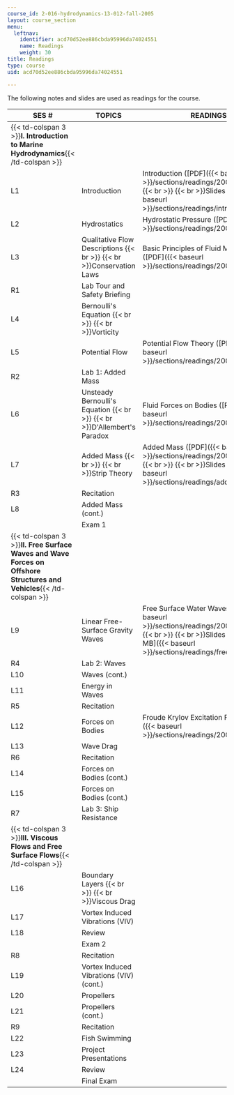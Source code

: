 ```yaml
---
course_id: 2-016-hydrodynamics-13-012-fall-2005
layout: course_section
menu:
  leftnav:
    identifier: acd70d52ee886cbda95996da74024551
    name: Readings
    weight: 30
title: Readings
type: course
uid: acd70d52ee886cbda95996da74024551

---
```


The following notes and slides are used as readings for the course.

| SES # | TOPICS | READINGS |
| --- | --- | --- |
| {{< td-colspan 3 >}}**I. Introduction to Marine Hydrodynamics**{{< /td-colspan >}} |||
| L1 | Introduction | Introduction ([PDF]({{< baseurl >}}/sections/readings/2005reading1))  {{< br >}}  {{< br >}}Slides ([PDF]({{< baseurl >}}/sections/readings/introslides)) |
| L2 | Hydrostatics | Hydrostatic Pressure ([PDF]({{< baseurl >}}/sections/readings/2005reading2)) |
| L3 | Qualitative Flow Descriptions  {{< br >}}  {{< br >}}Conservation Laws | Basic Principles of Fluid Mechanics ([PDF]({{< baseurl >}}/sections/readings/2005reading3)) |
| R1 | Lab Tour and Safety Briefing | &nbsp; |
| L4 | Bernoulli's Equation  {{< br >}}  {{< br >}}Vorticity | &nbsp; |
| L5 | Potential Flow | Potential Flow Theory ([PDF]({{< baseurl >}}/sections/readings/2005reading4)) |
| R2 | Lab 1: Added Mass | &nbsp; |
| L6 | Unsteady Bernoulli's Equation  {{< br >}}  {{< br >}}D'Allembert's Paradox | Fluid Forces on Bodies ([PDF]({{< baseurl >}}/sections/readings/2005reading5)) |
| L7 | Added Mass  {{< br >}}  {{< br >}}Strip Theory | Added Mass ([PDF]({{< baseurl >}}/sections/readings/2005reading6))  {{< br >}}  {{< br >}}Slides ([PDF]({{< baseurl >}}/sections/readings/add_mass_deriv)) |
| R3 | Recitation | &nbsp; |
| L8 | Added Mass (cont.) | &nbsp; |
| &nbsp; | Exam 1 | &nbsp; |
| {{< td-colspan 3 >}}**II. Free Surface Waves and Wave Forces on Offshore Structures and Vehicles**{{< /td-colspan >}} |||
| L9 | Linear Free-Surface Gravity Waves | Free Surface Water Waves ([PDF]({{< baseurl >}}/sections/readings/2005reading7))  {{< br >}}  {{< br >}}Slides ([PDF - 1.1 MB]({{< baseurl >}}/sections/readings/free_surf_wave)) |
| R4 | Lab 2: Waves | &nbsp; |
| L10 | Waves (cont.) | &nbsp; |
| L11 | Energy in Waves | &nbsp; |
| R5 | Recitation | &nbsp; |
| L12 | Forces on Bodies | Froude Krylov Excitation Force ([PDF]({{< baseurl >}}/sections/readings/2005reading8)) |
| L13 | Wave Drag | &nbsp; |
| R6 | Recitation | &nbsp; |
| L14 | Forces on Bodies (cont.) | &nbsp; |
| L15 | Forces on Bodies (cont.) | &nbsp; |
| R7 | Lab 3: Ship Resistance | &nbsp; |
| {{< td-colspan 3 >}}**III. Viscous Flows and Free Surface Flows**{{< /td-colspan >}} |||
| L16 | Boundary Layers  {{< br >}}  {{< br >}}Viscous Drag | &nbsp; |
| L17 | Vortex Induced Vibrations (VIV) | &nbsp; |
| L18 | Review | &nbsp; |
| &nbsp; | Exam 2 | &nbsp; |
| R8 | Recitation | &nbsp; |
| L19 | Vortex Induced Vibrations (VIV) (cont.) | &nbsp; |
| L20 | Propellers | &nbsp; |
| L21 | Propellers (cont.) | &nbsp; |
| R9 | Recitation | &nbsp; |
| L22 | Fish Swimming | &nbsp; |
| L23 | Project Presentations | &nbsp; |
| L24 | Review | &nbsp; |
| &nbsp; | Final Exam |